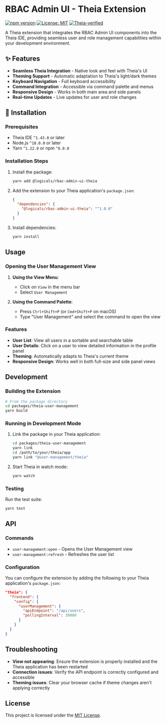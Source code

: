 # RBAC Admin UI - Theia Extension

[![npm version](https://img.shields.io/npm/v/@logicals/rbac-admin-ui-theia.svg?style=flat-square)](https://www.npmjs.com/package/@logicals/rbac-admin-ui-theia)
[![License: MIT](https://img.shields.io/badge/License-MIT-yellow.svg)](https://opensource.org/licenses/MIT)
[![Theia-verified](https://img.shields.io/badge/Theia-verified-green.svg)](https://theia-ide.org/)

A Theia extension that integrates the RBAC Admin UI components into the Theia IDE, providing seamless user and role management capabilities within your development environment.

## ✨ Features

- **Seamless Theia Integration** - Native look and feel with Theia's UI
- **Theming Support** - Automatic adaptation to Theia's light/dark themes
- **Keyboard Navigation** - Full keyboard accessibility
- **Command Integration** - Accessible via command palette and menus
- **Responsive Design** - Works in both main area and side panels
- **Real-time Updates** - Live updates for user and role changes

## 🚀 Installation

### Prerequisites

- Theia IDE `^1.43.0` or later
- Node.js `^18.0.0` or later
- Yarn `^1.22.0` or npm `^8.0.0`

### Installation Steps

1. Install the package:
   ```bash
   yarn add @logicals/rbac-admin-ui-theia
   ```

2. Add the extension to your Theia application's `package.json`:
   ```json
   {
     "dependencies": {
       "@logicals/rbac-admin-ui-theia": "^1.0.0"
     }
   }
   ```

3. Install dependencies:
   ```bash
   yarn install
   ```

## Usage

### Opening the User Management View

1. **Using the View Menu**:
   - Click on `View` in the menu bar
   - Select `User Management`

2. **Using the Command Palette**:
   - Press `Ctrl+Shift+P` (or `Cmd+Shift+P` on macOS)
   - Type "User Management" and select the command to open the view

### Features

- **User List**: View all users in a sortable and searchable table
- **User Details**: Click on a user to view detailed information in the profile panel
- **Theming**: Automatically adapts to Theia's current theme
- **Responsive Design**: Works well in both full-size and side panel views

## Development

### Building the Extension

```bash
# From the package directory
cd packages/theia-user-management
yarn build
```

### Running in Development Mode

1. Link the package in your Theia application:
   ```bash
   cd packages/theia-user-management
   yarn link
   cd /path/to/your/theia/app
   yarn link "@user-management/theia"
   ```

2. Start Theia in watch mode:
   ```bash
   yarn watch
   ```

### Testing

Run the test suite:

```bash
yarn test
```

## API

### Commands

- `user-management:open` - Opens the User Management view
- `user-management:refresh` - Refreshes the user list

### Configuration

You can configure the extension by adding the following to your Theia application's `package.json`:

```json
"theia": {
  "frontend": {
    "config": {
      "userManagement": {
        "apiEndpoint": "/api/users",
        "pollingInterval": 30000
      }
    }
  }
}
```

## Troubleshooting

- **View not appearing**: Ensure the extension is properly installed and the Theia application has been restarted
- **Connection issues**: Verify the API endpoint is correctly configured and accessible
- **Theming issues**: Clear your browser cache if theme changes aren't applying correctly

## License

This project is licensed under the [MIT License](LICENSE).
